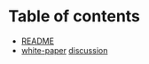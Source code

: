# Table of contents

* [README](README.md)
* [white-paper](white-paper.md)
[discussion](https://forum.tea.xyz/t/staking-reward-and-earn/11694)